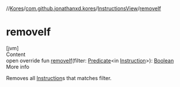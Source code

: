 //[Kores](../../index.md)/[com.github.jonathanxd.kores](../index.md)/[InstructionsView](index.md)/[removeIf](remove-if.md)



# removeIf  
[jvm]  
Content  
open override fun [removeIf](remove-if.md)(filter: [Predicate](https://docs.oracle.com/javase/8/docs/api/java/util/function/Predicate.html)<in [Instruction](../-instruction/index.md)>): [Boolean](https://kotlinlang.org/api/latest/jvm/stdlib/kotlin/-boolean/index.html)  
More info  


Removes all [Instruction](../-instruction/index.md)s that matches filter.

  



